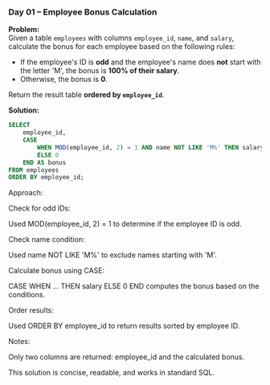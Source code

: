 ### Day 01 – Employee Bonus Calculation

**Problem:**  
Given a table `employees` with columns `employee_id`, `name`, and `salary`, calculate the bonus for each employee based on the following rules:  

- If the employee's ID is **odd** and the employee's name does **not** start with the letter 'M', the bonus is **100% of their salary**.  
- Otherwise, the bonus is **0**.  

Return the result table **ordered by `employee_id`**.

**Solution:**  

```sql
SELECT 
    employee_id,
    CASE 
        WHEN MOD(employee_id, 2) = 1 AND name NOT LIKE 'M%' THEN salary
        ELSE 0
    END AS bonus
FROM employees
ORDER BY employee_id;
```

Approach:

Check for odd IDs:

Used MOD(employee_id, 2) = 1 to determine if the employee ID is odd.

Check name condition:

Used name NOT LIKE 'M%' to exclude names starting with 'M'.

Calculate bonus using CASE:

CASE WHEN ... THEN salary ELSE 0 END computes the bonus based on the conditions.

Order results:

Used ORDER BY employee_id to return results sorted by employee ID.

Notes:

Only two columns are returned: employee_id and the calculated bonus.

This solution is concise, readable, and works in standard SQL.
